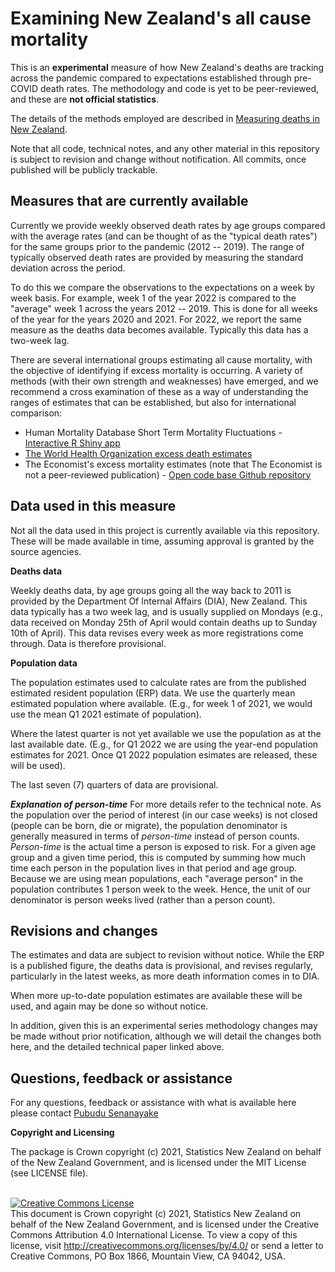 # Examining New Zealand's all cause mortality
This is an **experimental** measure of how New Zealand's deaths are tracking across the pandemic compared to expectations established through pre-COVID death rates. The methodology and code is yet to be peer-reviewed, and these are **not official statistics**.

The details of the methods employed are described in [Measuring deaths in New Zealand](measuring_deaths_in_NZ.pdf).

Note that all code, technical notes, and any other material in this repository is subject to revision and change without notification. All commits, once published will be publicly trackable.

## Measures that are currently available

Currently we provide weekly observed death rates by age groups compared with the average rates (and can be thought of as the "typical death rates") for the same groups prior to the pandemic (2012 -- 2019). The range of typically observed death rates are provided by measuring the standard deviation across the period.

To do this we compare the observations to the expectations on a week by week basis. For example, week 1 of the year 2022 is compared to the "average" week 1 across the years 2012 -- 2019. This is done for all weeks of the year for the years 2020 and 2021. For 2022, we report the same measure as the deaths data becomes available. Typically this data has a two-week lag.

There are several international groups estimating all cause mortality, with the objective of identifying if excess mortality is occurring. A variety of methods (with their own strength and weaknesses) have emerged, and we recommend a cross examination of these as a way of understanding the ranges of estimates that can be established, but also for international comparison:

* Human Mortality Database Short Term Mortality Fluctuations - [Interactive R Shiny app](https://mpidr.shinyapps.io/stmortality/)
* [The World Health Organization excess death estimates](https://www.who.int/data/stories/global-excess-deaths-associated-with-covid-19-january-2020-december-2021)
* The Economist's excess mortality estimates (note that The Economist is not a peer-reviewed publication) - [Open code base Github repository](https://github.com/TheEconomist/covid-19-excess-deaths-tracker)

## Data used in this measure 

Not all the data used in this project is currently available via this repository. These will be made available in time, assuming approval is granted by the source agencies.

**Deaths data**

Weekly deaths data, by age groups going all the way back to 2011 is provided by the Department Of Internal Affairs (DIA), New Zealand. This data typically has a two week lag, and is usually supplied on Mondays (e.g., data received on Monday 25th of April would contain deaths up to Sunday 10th of April). This data revises every week as more registrations come through. Data is therefore provisional.

**Population data**

The population estimates used to calculate rates are from the published estimated resident population (ERP) data. We use the quarterly mean estimated population where available. (E.g., for week 1 of 2021, we would use the mean Q1 2021 estimate of population).

Where the latest quarter is not yet available we use the population as at the last available date. (E.g., for Q1 2022 we are using the year-end population estimates for 2021. Once Q1 2022 population esimates are released, these will be used).

The last seven (7) quarters of data are provisional.

***Explanation of person-time*** 
For more details refer to the technical note. As the population over the period of interest (in our case weeks) is not closed (people can be born, die or migrate), the population denominator is generally measured in terms of _person-time_ instead of person counts. _Person-time_ is the actual time a person is exposed to risk. For a given age group and a given time period, this is computed by summing how much time each person in the population lives in that period and age group. Because we are using mean populations, each "average person" in the population contributes 1 person week to the week. Hence, the unit of our denominator is person weeks lived (rather than a person count).

## Revisions and changes

The estimates and data are subject to revision without notice. While the ERP is a published figure, the deaths data is provisional, and revises regularly, particularly in the latest weeks, as more death information comes in to DIA. 

When more up-to-date population estimates are available these will be used, and again may be done so without notice.

In addition, given this is an experimental series methodology changes may be made without prior notification, although we will detail the changes both here, and the detailed technical paper linked above.

## Questions, feedback or assistance

For any questions, feedback or assistance with what is available here please contact [Pubudu Senanayake](mailto:pubudu.senanayake@stats.govt.nz)

__Copyright and Licensing__

The package is Crown copyright (c) 2021, Statistics New Zealand on behalf of the New Zealand Government, and is licensed under the MIT License (see LICENSE file).

<br /><a rel="license" href="http://creativecommons.org/licenses/by/4.0/"><img alt="Creative Commons License" style="border-width:0" src="https://i.creativecommons.org/l/by/4.0/88x31.png" /></a><br />This document is Crown copyright (c) 2021, Statistics New Zealand on behalf of the New Zealand Government, and is licensed under the Creative Commons Attribution 4.0 International License. To view a copy of this license, visit http://creativecommons.org/licenses/by/4.0/ or send a letter to Creative Commons, PO Box 1866, Mountain View, CA 94042, USA.